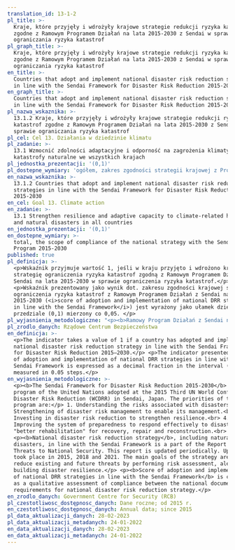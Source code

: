 ```yaml
---
translation_id: 13-1-2
pl_title: >-
  Kraje, które przyjęły i wdrożyły krajowe strategie redukcji ryzyka katastrof
  zgodne z Ramowym Programem Działań na lata 2015-2030 z Sendai w sprawie
  ograniczania ryzyka katastrof
pl_graph_title: >-
  Kraje, które przyjęły i wdrożyły krajowe strategie redukcji ryzyka katastrof
  zgodne z Ramowym Programem Działań na lata 2015-2030 z Sendai w sprawie
  ograniczania ryzyka katastrof
en_title: >-
  Countries that adopt and implement national disaster risk reduction strategies
  in line with the Sendai Framework for Disaster Risk Reduction 2015-2030
en_graph_title: >-
  Countries that adopt and implement national disaster risk reduction strategies
  in line with the Sendai Framework for Disaster Risk Reduction 2015-2030
pl_nazwa_wskaznika: >-
  13.1.2 Kraje, które przyjęły i wdrożyły krajowe strategie redukcji ryzyka
  katastrof zgodne z Ramowym Programem Działań na lata 2015-2030 z Sendai w
  sprawie ograniczania ryzyka katastrof
pl_cel: Cel 13. Działania w dziedzinie klimatu
pl_zadanie: >-
  13.1 Wzmocnić zdolności adaptacyjne i odporność na zagrożenia klimatyczne i
  katastrofy naturalne we wszystkich krajach
pl_jednostka_prezentacji: '(0,1)'
pl_dostepne_wymiary: 'ogółem, zakres zgodności strategii krajowej z Programem z Sendai 2015-2030'
en_nazwa_wskaznika: >-
  13.1.2 Countries that adopt and implement national disaster risk reduction
  strategies in line with the Sendai Framework for Disaster Risk Reduction
  2015-2030
en_cel: Goal 13. Climate action
en_zadanie: >-
  13.1 Strengthen resilience and adaptive capacity to climate-related hazards
  and natural disasters in all countries
en_jednostka_prezentacji: '(0,1)'
en_dostepne_wymiary: >-
  total, the scope of compliance of the national strategy with the Sendai
  Program 2015-2030
published: true
pl_definicja: >-
  <p>Wskaźnik przyjmuje wartość 1, jeśli w kraju przyjęto i wdrożono krajową
  strategię ograniczenia ryzyka katastrof zgodną z Ramowym Programem Działań z
  Sendai na lata 2015-2030 w sprawie ograniczenia ryzyka katastrof.</p>
  <p>Wskaźnik prezentowany jako wynik dot. zakresu zgodności krajowej strategii
  ograniczenia ryzyka katastrof z Ramowym Programem Działań z Sendai na lata
  2015-2030 (<i>score of adoption and implementation of national DRR strategies
  in line with the Sendai Framework</i>) jest wyrażony jako ułamek dziesiętny w
  przedziale (0,1) mierzony co 0,05. </p>
pl_wyjasnienia_metodologiczne: "<p><b>Ramowy Program Działań z Sendai na lata 2015-2030 w sprawie ograniczenia ryzyka katastrof</b> jest to program ONZ przyjęty podczas III Światowej Konferencji Ograniczenia Ryzyka w Sendai w Japonii. Priorytetami programu są:</p> 1. Rozumienie ryzyka związanego z katastrofami.<br> 2. Wzmocnienie zarządzania ryzykiem katastrof w celu umożliwienia zarządzania tym ryzykiem.<br> 3. Inwestowanie w ograniczanie ryzyka katastrof na rzecz wzmacniania odporności.<br> 4. Udoskonalenie systemu gotowości do skutecznego reagowania na katastrofy oraz „lepsza odbudowa” w zakresie przywracania stanu wyjściowego, napraw i odbudowy. <br> <p><b>Krajowa strategia ograniczenia ryzyka katastrof</b>, w tym klęsk żywiołowych, zgodna z Ramowym Programem Działań z Sendai stanowi część <i>Raportu o zagrożeniach bezpieczeństwa narodowego</i>. Raport ten aktualizowany jest cyklicznie. Aktualizacje miały miejsce w 2015 r., 2018 r. i 2021 r. Główne cele strategii to ograniczenie istniejących i przyszłych zagrożeń poprzez wykonywanie oceny ryzyka, ostrzeganie oraz budowanie odporności na katastrofy.</p> <p><b>Wynik dot. przyjęcia i wdrożenia krajowej strategii ograniczenia ryzyka katastrof w odniesieniu do Ramowego Programu Działań z Sendai</b> (<i>score of adoption and implementation of national DRR strategies in line with the Sendai Framework</i>) jest wyliczany w zakresie jakościowej oceny zgodności pomiędzy dokumentem krajowym a wymogami wobec krajowej strategii ograniczenia ryzyka katastrof.</p>"
pl_zrodlo_danych: Rządowe Centrum Bezpieczeństwa
en_definicja: >-
  <p>The indicator takes a value of 1 if a country has adopted and implemented a
  national disaster risk reduction strategy in line with the Sendai Framework
  for Disaster Risk Reduction 2015–2030.</p> <p>The indicator presented as score
  of adoption and implementation of national DRR strategies in line with the
  Sendai Framework is expressed as a decimal fraction in the interval (0, 1)
  measured in 0.05 steps.</p>
en_wyjasnienia_metodologiczne: >-
  <p><b>The Sendai Framework for Disaster Risk Reduction 2015-2030</b> is the
  program of the United Nations adopted at the 2015 Third UN World Conference on
  Disaster Risk Reduction (WCDRR) in Sendai, Japan. The priorities of the
  program are:</p> 1. Understanding the risks associated with disasters.<br> 2.
  Strengthening of disaster risk management to enable its management.<br> 3.
  Investing in disaster risk reduction to strengthen resilience.<br> 4.
  Improving the system of preparedness to respond effectively to disasters and
  "better rehabilitation" for recovery, repair and reconstruction.<br>
  <p><b>National disaster risk reduction strategy</b>, including natural
  disasters, in line with the Sendai Framework is a part of the Report on
  Threats to National Security. This report is updated periodically. Updates
  took place in 2015, 2018 and 2021. The main goals of the strategy are to
  reduce existing and future threats by performing risk assessment, alerting and
  building disaster resilience.</p> <p><b>Score of adoption and implementation
  of national DRR strategies in line with the Sendai Framework</b> is calculated
  as a qualitative assessment of compliance between the national document and
  requirements for national disaster risk reduction strategy.</p>
en_zrodlo_danych: Government Centre for Security (RCB)
pl_czestotliwosc_dostępnosc_danych: Dane roczne; od 2015 r.
en_czestotliwosc_dostępnosc_danych: Annual data; since 2015
pl_data_aktualizacji_danych: 28-02-2023
pl_data_aktualizacji_metadanych: 24-01-2022
en_data_aktualizacji_danych: 28-02-2023
en_data_aktualizacji_metadanych: 24-01-2022
---
```

